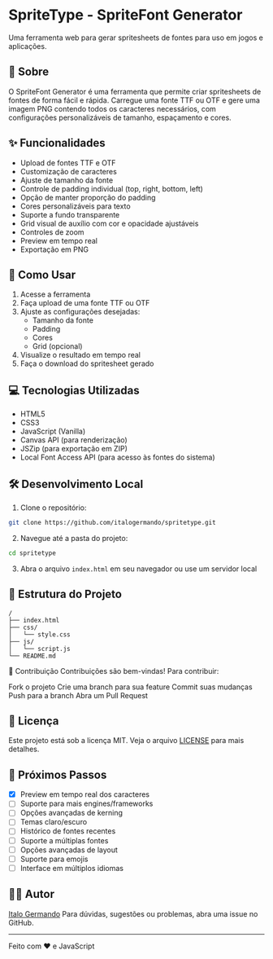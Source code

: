 # SpriteType - SpriteFont Generator

Uma ferramenta web para gerar spritesheets de fontes para uso em jogos e aplicações.

## 🎯 Sobre

O SpriteFont Generator é uma ferramenta que permite criar spritesheets de fontes de forma fácil e rápida. Carregue uma fonte TTF ou OTF e gere uma imagem PNG contendo todos os caracteres necessários, com configurações personalizáveis de tamanho, espaçamento e cores.

## ✨ Funcionalidades

- Upload de fontes TTF e OTF
- Customização de caracteres
- Ajuste de tamanho da fonte
- Controle de padding individual (top, right, bottom, left)
- Opção de manter proporção do padding
- Cores personalizáveis para texto
- Suporte a fundo transparente
- Grid visual de auxílio com cor e opacidade ajustáveis
- Controles de zoom
- Preview em tempo real
- Exportação em PNG

## 🚀 Como Usar

1. Acesse a ferramenta
2. Faça upload de uma fonte TTF ou OTF
3. Ajuste as configurações desejadas:
   - Tamanho da fonte
   - Padding
   - Cores
   - Grid (opcional)
4. Visualize o resultado em tempo real
5. Faça o download do spritesheet gerado

## 💻 Tecnologias Utilizadas

- HTML5
- CSS3
- JavaScript (Vanilla)
- Canvas API (para renderização)
- JSZip (para exportação em ZIP)
- Local Font Access API (para acesso às fontes do sistema)

## 🛠️ Desenvolvimento Local

1. Clone o repositório:
```bash
git clone https://github.com/italogermando/spritetype.git
```

2. Navegue até a pasta do projeto:
```bash
cd spritetype
```

3. Abra o arquivo `index.html` em seu navegador ou use um servidor local

## 📁 Estrutura do Projeto

```
/
├── index.html
├── css/
│   └── style.css
├── js/
│   └── script.js
└── README.md
```

🤝 Contribuição
Contribuições são bem-vindas! Para contribuir:

Fork o projeto
Crie uma branch para sua feature
Commit suas mudanças
Push para a branch
Abra um Pull Request

## 📝 Licença

Este projeto está sob a licença MIT. Veja o arquivo [LICENSE](LICENSE) para mais detalhes.

## 🚧 Próximos Passos

- [x] Preview em tempo real dos caracteres
- [ ] Suporte para mais engines/frameworks
- [ ] Opções avançadas de kerning
- [ ] Temas claro/escuro
- [ ] Histórico de fontes recentes
- [ ] Suporte a múltiplas fontes
- [ ] Opções avançadas de layout
- [ ] Suporte para emojis
- [ ] Interface em múltiplos idiomas

## 🙋‍♂️ Autor

[Italo Germando](https://github.com/italogermando/)
Para dúvidas, sugestões ou problemas, abra uma issue no GitHub.

---

Feito com ♥ e JavaScript
